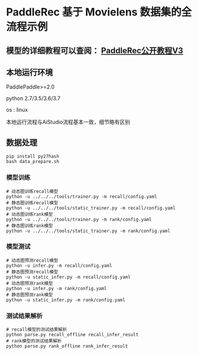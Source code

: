 # PaddleRec 基于 Movielens 数据集的全流程示例

## 模型的详细教程可以查阅： [PaddleRec公开教程V3](https://aistudio.baidu.com/aistudio/projectdetail/1431523)

## 本地运行环境

PaddlePaddle>=2.0

python 2.7/3.5/3.6/3.7

os : linux 

本地运行流程与AiStudio流程基本一致，细节略有区别

## 数据处理
```shell
pip install py27hash
bash data_prepare.sh
```

### 模型训练
```shell
# 动态图训练recall模型
python -u ../../../tools/trainer.py -m recall/config.yaml
# 静态图训练recall模型
python -u ../../../tools/static_trainer.py -m recall/config.yaml
# 动态图训练rank模型
python -u ../../../tools/trainer.py -m rank/config.yaml
# 静态图训练rank模型
python -u ../../../tools/static_trainer.py -m rank/config.yaml
```

### 模型测试
```shell
# 动态图预测recall模型
python -u infer.py -m recall/config.yaml
# 静态图预测recall模型
python -u static_infer.py -m recall/config.yaml
# 动态图预测rank模型
python -u infer.py -m rank/config.yaml
# 静态图预测rank模型
python -u static_infer.py -m rank/config.yaml
```

### 测试结果解析
```shell
# recall模型的测试结果解析
python parse.py recall_offline recall_infer_result
# rank模型的测试结果解析
python parse.py rank_offline rank_infer_result
```
